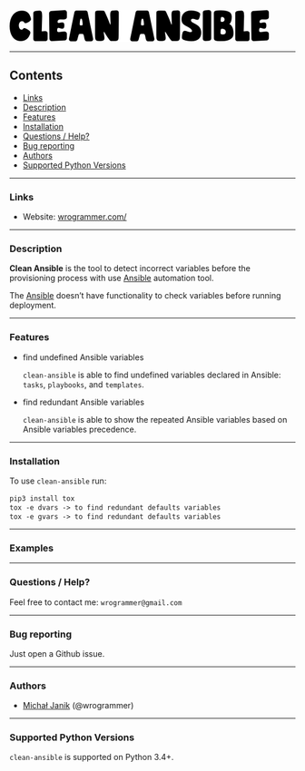 ![Clean Ansible Logo](/logos/clean_ansible_logo.png)

------------
## Contents
* [Links](https://github.com/wrogrammer/clean-ansible#Links)
* [Description](https://github.com/wrogrammer/clean-ansible#Description)
* [Features](https://github.com/wrogrammer/clean-ansible#Features)
* [Installation](https://github.com/wrogrammer/clean-ansible#Installation)
* [Questions / Help?](https://github.com/wrogrammer/clean-ansible#questions--help)
* [Bug reporting](https://github.com/wrogrammer/clean-ansible#bug-reporting)
* [Authors](https://github.com/wrogrammer/clean-ansible#Authors)
* [Supported Python Versions](https://github.com/wrogrammer/clean-ansible#supported-python-versions)


------------
### Links
- Website: [wrogrammer.com/](https://wrogrammer.com "wrogrammer.com")

------------
### Description
**Clean Ansible** is the tool to detect incorrect variables before the provisioning process with use [Ansible](https://github.com/ansible/ansible "Ansible") automation tool.

The [Ansible](https://github.com/ansible/ansible "Ansible") doesn’t have functionality to check variables before running deployment.

------------
### Features
- find undefined Ansible variables

  `clean-ansible` is able to find undefined variables declared in Ansible: `tasks`, `playbooks`, and `templates`.

- find redundant Ansible variables

  `clean-ansible` is able to show the repeated Ansible variables based on Ansible variables precedence.

------------
### Installation

To use `clean-ansible` run:

```git clone https://github.com/wrogrammer/clean-ansible
pip3 install tox
tox -e dvars -> to find redundant defaults variables
tox -e gvars -> to find redundant defaults variables
```


------------
### Examples

------------
### Questions / Help?

Feel free to contact me:
`wrogrammer@gmail.com`

------------
### Bug reporting
Just open a Github issue.

------------
### Authors
- [Michał Janik](https://www.linkedin.com/in/michal-janik/ "Michał Janik") (@wrogrammer)

------------
### Supported Python Versions
`clean-ansible` is supported on Python 3.4+.
